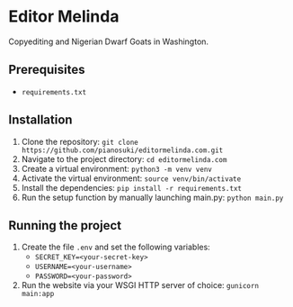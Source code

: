 # Editor Melinda

Copyediting and Nigerian Dwarf Goats in Washington.

## Prerequisites

- `requirements.txt`

## Installation

1. Clone the repository: `git clone https://github.com/pianosuki/editormelinda.com.git`
2. Navigate to the project directory: `cd editormelinda.com`
3. Create a virtual environment: `python3 -m venv venv`
4. Activate the virtual environment: `source venv/bin/activate`
5. Install the dependencies: `pip install -r requirements.txt`
6. Run the setup function by manually launching main.py: `python main.py`

## Running the project

1. Create the file `.env` and set the following variables:
   - `SECRET_KEY=<your-secret-key>`
   - `USERNAME=<your-username>`
   - `PASSWORD=<your-password>`
2. Run the website via your WSGI HTTP server of choice: `gunicorn main:app`

